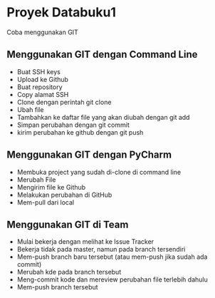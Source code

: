 # Proyek Databuku1
Coba menggunakan GIT

## Menggunakan GIT dengan Command Line
- Buat SSH keys
- Upload ke Github
- Buat repository
- Copy alamat SSH
- Clone dengan perintah git clone <alamat ssh>
- Ubah file
- Tambahkan ke daftar file yang akan diubah dengan git add
- Simpan perubahan dengan git commit
- kirim perubahan ke github dengan git push

## Menggunakan GIT dengan PyCharm
- Membuka project yang sudah di-clone di command line
- Merubah File
- Mengirim file ke Github
- Melakukan perubahan di GitHub
- Mem-pull dari local

## Menggunakan GIT di Team
- Mulai bekerja dengan melihat ke Issue Tracker
- Bekerja tidak pada master, namun pada branch tersendiri
- Mem-push branch baru tersebut (atau mem-push jika sudah ada commit)
- Merubah kde pada branch tersebut
- Meng-commit kode dan mereview perubahan file terlebih dahulu
- Mem-push branch tersebut
